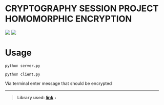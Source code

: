 # **CRYPTOGRAPHY SESSION PROJECT HOMOMORPHIC ENCRYPTION** 

![](https://img.shields.io/badge/python-3.11.8-3174AC)
![](https://img.shields.io/badge/lightphe-0.0.8-green)

# Usage

    python server.py
    
    python client.py

Via terminal enter message that should be encrypted 

---

> 
> **Library used: [link](https://pypi.org/project/lightphe/)** `↓`
>  
